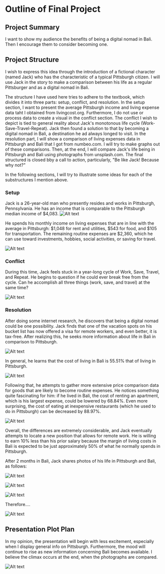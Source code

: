 # Outline of Final Project

## Project Summary
I want to show my audience the benefits of being a digital nomad in Bali. Then I encourage them to consider becoming one.

## Project Structure
I wish to express this idea through the introduction of a fictional character (named Jack) who has the characteristic of a typical Pittsburgh citizen. I will use Jack in the story to make a comparison between his life as a regular Pittsburger and as a digital nomad in Bali.

The structure I have used here tries to adhere to the textbook, which divides it into three parts: setup, conflict, and resolution. In the setup section, I want to present the average Pittsburgh income and living expense data taht I obtained from livingcost.org. Furthermore, I do not use or process data to create a visual in the conflict section. The conflict I wish to depict is tied to general reality about Jack's monotonous life cycle (Work-Save-Travel-Repeat). Jack then found a solution to that by becoming a digital nomad in Bali, a destination he ad always longed to visit. In the resolution part, I will show a comparison of living expenses data in Pittsburgh and Bali that I got from numbeo.com. I will try to make graphs out of these comparisons. Then, at the end, I will compare Jack's life being in Pittsburgh and Bali using photographs from unsplash.com. The final structured is closed bby a call to action, particularly, "Be like Jack! Because why not?"

In the following sections, I will try to illustrate some ideas for each of the substructures I mention above.

### Setup
Jack is a 26-year-old man who presently resides and works in Pittsburgh, Pennsylvania. He has an income that is comparable to the Pittsburgh median income of $4,083.
<img
  src="monthly.png"
  alt="Alt text"
  title="Optional title"
  style="display: inline-block; margin: 0 auto; max-width: 800px">
 
He spends his monthly income on living expenses that are in line with the average in Pittsburgh: $1,048 for rent and utilities, $543 for food, and $105 for transportation. The remaining routine expenses are $2,360, which he can use toward investments, hobbies, social activities, or saving for travel.

<img
  src="monthly expenses.png"
  alt="Alt text"
  title="Optional title"
  style="display: inline-block; margin: 0 auto; max-width: 800px">

### Conflict
During this time, Jack feels stuck in a year-long cycle of Work, Save, Travel, and Repeat. He begins to question if he could ever break free from the cycle. Can he accomplish all three things (work, save, and travel) at the same time?

<img
  src="cycle.png"
  alt="Alt text"
  title="Optional title"
  style="display: inline-block; margin: 0 auto; max-width: 800px">

### Resolution
After doing some internet research, he discovers that being a digital nomad could be one possibility. Jack finds that one of the vacation spots on his bucket list has now offered a visa for remote workers, and even better, it is tax-free. After realizing this, he seeks more information about life in Bali in comparison to Pittsburgh.

<img
  src="news headline.png"
  alt="Alt text"
  title="Optional title"
  style="display: inline-block; margin: 0 auto; max-width: 800px">

In general, he learns that the cost of living in Bali is 55.51% that of living in Pittsburgh.

<img
  src="general info.png"
  alt="Alt text"
  title="Optional title"
  style="display: inline-block; margin: 0 auto; max-width: 800px">

Following that, he attempts to gather more extensive price comparison data for goods that are likely to become routine expenses. He notices something quite fascinating for him: if he lived in Bali, the cost of renting an apartment, which is his largest expense, could be lowered by 68.84%. Even more surprising, the cost of eating at inexpensive restaurants (which he used to do in Pittsburgh) can be decreased by 88.97%.

<img
  src="item comparison.png"
  alt="Alt text"
  title="Optional title"
  style="display: inline-block; margin: 0 auto; max-width: 800px">

Overall, the differences are extremely considerable, and Jack eventually attempts to locate a new position that allows for remote work. He is willing to earn 10% less than his prior salary because the margin of living costs in Bali is expected to be just approximately 50% of what he normally spends in Pittsburgh.

After 2 months in Bali, Jack shares photos of his life in Pittsburgh and Bali, as follows:

<img
  src="house.png"
  alt="Alt text"
  title="Optional title"
  style="display: inline-block; margin: 0 auto; max-width: 800px">
  
<img
  src="afternoon.png"
  alt="Alt text"
  title="Optional title"
  style="display: inline-block; margin: 0 auto; max-width: 800px">
  
<img
  src="weekend.png"
  alt="Alt text"
  title="Optional title"
  style="display: inline-block; margin: 0 auto; max-width: 800px">

Therefore....

<img
  src="call to action.png"
  alt="Alt text"
  title="Optional title"
  style="display: inline-block; margin: 0 auto; max-width: 800px">
  

## Presentation Plot Plan

In my opinion, the presentation will begin with less excitement, especially when I display general info on Pittsburgh. Furthermore, the mood will continue to rise as new information concerning Bali becomes available. I believe the climax occurs at the end, when the photographs are compared.

  <img
  src="mood plan.png"
  alt="Alt text"
  title="Optional title"
  style="display: inline-block; margin: 0 auto; max-width: 800px">
  

